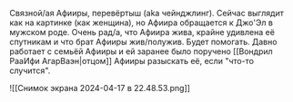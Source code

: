 Связной/ая Афииры, перевёртыш (aka чейнджлинг). 
Сейчас выглядит как на картинке (как женщина), но Афиира обращается к Джо'Эл в мужском роде. 
Очень рад/а, что Афиира жива, крайне удивлена её спутникам и что брат Афииры жив/полужив. Будет помогать. 
Давно работает с семьёй Афииры и ей заранее было поручено [[Вондрил РааИфи АгарВаэн|отцом]] Афииры разыскать её, если "что-то случится". 

![[Снимок экрана 2024-04-17 в 22.48.53.png]]